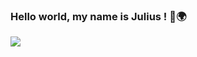 ### Hello world, my name is Julius ! 👋🌍

![](https://www.thisiscolossal.com/wp-content/uploads/2018/04/agif2opt.gif)


<!--
**juliusjulius/juliusjulius** is a ✨ _special_ ✨ repository because its `README.md` (this file) appears on your GitHub profile.

Here are some ideas to get you started:

- 🔭 I’m currently working on ...
- 🌱 I’m currently learning ...
- 👯 I’m looking to collaborate on ...
- 🤔 I’m looking for help with ...
- 💬 Ask me about ...
- 📫 How to reach me: ...
- 😄 Pronouns: ...
- ⚡ Fun fact: ...
-->

